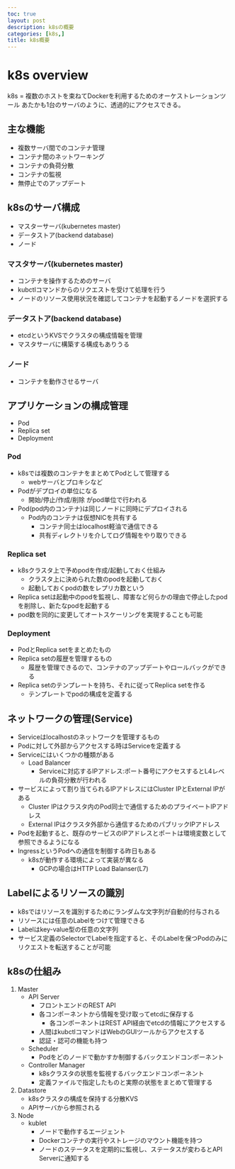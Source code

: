 ```yaml
---
toc: true
layout: post
description: k8sの概要
categories: [k8s,]
title: k8s概要
---
```


# k8s overview

k8s = 複数のホストを束ねてDockerを利用するためのオーケストレーションツール
あたかも1台のサーバのように、透過的にアクセスできる。

## 主な機能

- 複数サーバ間でのコンテナ管理
- コンテナ間のネットワーキング
- コンテナの負荷分散
- コンテナの監視
- 無停止でのアップデート

## k8sのサーバ構成

- マスターサーバ(kubernetes master)
- データストア(backend database)
- ノード

### マスタサーバ(kubernetes master)

- コンテナを操作するためのサーバ
- kubctlコマンドからのリクエストを受けて処理を行う
- ノードのリソース使用状況を確認してコンテナを起動するノードを選択する

### データストア(backend database)

- etcdというKVSでクラスタの構成情報を管理
- マスタサーバに構築する構成もありうる

### ノード

- コンテナを動作させるサーバ

## アプリケーションの構成管理

- Pod
- Replica set
- Deployment

### Pod

- k8sでは複数のコンテナをまとめてPodとして管理する
    - webサーバとプロキシなど
- Podがデプロイの単位になる
    - 開始/停止/作成/削除 がpod単位で行われる
- Pod(pod内のコンテナ)は同じノードに同時にデプロイされる
    - Pod内のコンテナは仮想NICを共有する
        - コンテナ同士はlocalhost軽油で通信できる
        - 共有ディレクトリを介してログ情報をやり取りできる

### Replica set

- k8sクラスタ上で予めpodを作成/起動しておく仕組み
    - クラスタ上に決められた数のpodを起動しておく
    - 起動しておくpodの数をレプリカ数という
- Replica setは起動中のpodを監視し、障害など何らかの理由で停止したpodを削除し、新たなpodを起動する
- pod数を同的に変更してオートスケーリングを実現することも可能

### Deployment

- PodとReplica setをまとめたもの
- Replica setの履歴を管理するもの
    - 履歴を管理できるので、コンテナのアップデートやロールバックができる
- Replica setのテンプレートを持ち、それに従ってReplica setを作る
    - テンプレートでpodの構成を定義する

## ネットワークの管理(Service)

- Serviceはlocalhostのネットワークを管理するもの
- Podに対して外部からアクセスする時はServiceを定義する
- Serviceにはいくつかの種類がある
    - Load Balancer
        - Serviceに対応するIPアドレス:ポート番号にアクセスするとL4レベルの負荷分散が行われる
- サービスによって割り当てられるIPアドレスにはCluster IPとExternal IPがある
    - Cluster IPはクラスタ内のPod同士で通信するためのプライベートIPアドレス
    - External IPはクラスタ外部から通信するためのパブリックIPアドレス
- Podを起動すると、既存のサービスのIPアドレスとポートは環境変数として参照できるようになる
- IngressというPodへの通信を制御する昨日もある
    - k8sが動作する環境によって実装が異なる
        - GCPの場合はHTTP Load Balanser(L7)

## Labelによるリソースの識別

- k8sではリソースを識別するためにランダムな文字列が自動的付与される
- リソースには任意のLabelをつけて管理できる
- Labelはkey-value型の任意の文字列
- サービス定義のSelectorでLabelを指定すると、そのLabelを保つPodのみにリクエストを転送することが可能

## k8sの仕組み

1. Master
    - API Server
        - フロントエンドのREST API
        - 各コンポーネントから情報を受け取ってetcdに保存する
            - 各コンポーネントはREST API経由でetcdの情報にアクセスする
        - 人間はkubctlコマンドはWebのGUIツールからアクセスする
        - 認証・認可の機能も持つ
    - Scheduler
        - Podをどのノードで動かすか制御するバックエンドコンポーネント
    - Controller Manager
        - k8sクラスタの状態を監視するバックエンドコンポーネント
        - 定義ファイルで指定したものと実際の状態をまとめて管理する
1. Datastore
    - k8sクラスタの構成を保持する分散KVS
    - APIサーバから参照される
1. Node
    - kublet
        - ノードで動作するエージェント
        - Dockerコンテナの実行やストレージのマウント機能を持つ
        - ノードのステータスを定期的に監視し、ステータスが変わるとAPI Serverに通知する